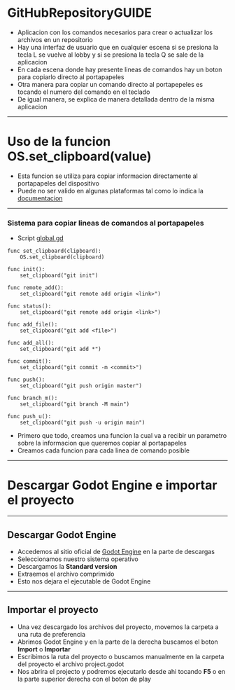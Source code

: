 # GitHubRepositoryGUIDE
* Aplicacion con los comandos necesarios para crear o actualizar los archivos en un repositorio
* Hay una interfaz de usuario que en cualquier escena si se presiona la tecla L se vuelve al lobby y si se presiona la tecla Q se sale de la aplicacion
* En cada escena donde hay presente lineas de comandos hay un boton para copiarlo directo al portapapeles
* Otra manera para copiar un comando directo al portapepeles es tocando el numero del comando en el teclado
* De igual manera, se explica de manera detallada dentro de la misma aplicacion

---

# Uso de la funcion OS.set_clipboard(value)
* Esta funcion se utiliza para copiar informacion directamente al portapapeles del dispositivo
* Puede no ser valido en algunas plataformas tal como lo indica la [documentacion](https://docs.godotengine.org/es/stable/classes/class_os.html#class-os-property-clipboard)

---

### Sistema para copiar lineas de comandos al portapapeles
* Script [global.gd](https://github.com/MarcoPaoletta/GitHubRepositoryGUIDE/blob/master/rsc/global/gloabal.gd)
```gdscript
func set_clipboard(clipboard):
	OS.set_clipboard(clipboard)

func init():
	set_clipboard("git init")
	
func remote_add():
	set_clipboard("git remote add origin <link>")
	
func status():
	set_clipboard("git remote add origin <link>")
	
func add_file():
	set_clipboard("git add <file>")
	
func add_all():
	set_clipboard("git add *")
	
func commit():
	set_clipboard("git commit -m <commit>")
	
func push():
	set_clipboard("git push origin master")

func branch_m():
	set_clipboard("git branch -M main")

func push_u():
	set_clipboard("git push -u origin main")
```
* Primero que todo, creamos una funcion la cual va a recibir un parametro sobre la informacion que queremos copiar al portapapeles
* Creamos cada funcion para cada linea de comando posible

---

# Descargar Godot Engine e importar el proyecto
---

## Descargar Godot Engine

* Accedemos al sitio oficial de [Godot Engine](https://godotengine.org/download) en la parte de descargas
* Seleccionamos nuestro sistema operativo
* Descargamos la **Standard version**
* Extraemos el archivo comprimido
* Esto nos dejara el ejecutable de Godot Engine

---

## Importar el proyecto

* Una vez descargado los archivos del proyecto, movemos la carpeta a una ruta de preferencia
* Abrimos Godot Engine y en la parte de la derecha buscamos el boton **Import** o **Importar**
* Escribimos la ruta del proyecto o buscamos manualmente en la carpeta del proyecto el archivo project.godot 
* Nos abrira el projecto y podremos ejecutarlo desde ahi tocando **F5** o en la parte superior derecha con el boton de play